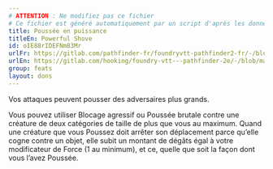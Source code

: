 ```yaml
---
# ATTENTION : Ne modifiez pas ce fichier
# Ce fichier est généré automatiquement par un script d'après les données du module Foundry VTT officiel et de sa traduction
title: Poussée en puissance
titleEn: Powerful Shove
id: oIE88rIDEFNm83Mr
urlFr: https://gitlab.com/pathfinder-fr/foundryvtt-pathfinder2-fr/-/blob/master/data/feats/oIE88rIDEFNm83Mr.htm
urlEn: https://gitlab.com/hooking/foundry-vtt---pathfinder-2e/-/blob/master/packs/data/feats.db/powerful-shove.json
group: feats
layout: dons
---
```

Vos attaques peuvent pousser des adversaires plus grands.

Vous pouvez utiliser Blocage agressif ou Poussée brutale contre une créature de deux catégories de taille de plus que vous au maximum. Quand une créature que vous Poussez doit arrêter son déplacement parce qu’elle cogne contre un objet, elle subit un montant de dégâts égal à votre modificateur de Force (1 au minimum), et ce, quelle que soit la façon dont vous l’avez Poussée.


